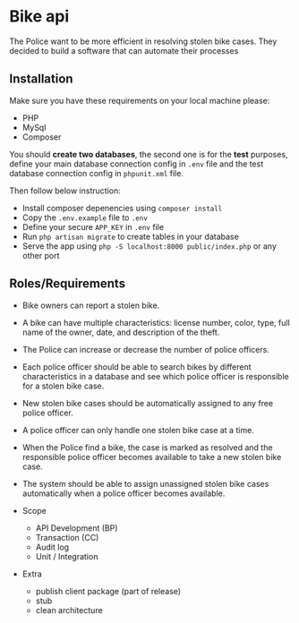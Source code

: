 # Bike api

The Police want to be more efficient in resolving stolen bike cases. They decided to build a software that can automate their processes

## **Installation**

Make sure you have these requirements on your local machine please:
- PHP
- MySql
- Composer

You should **create two databases**, the second one is for the **test** purposes, define your main database connection config in `.env` file and the test database connection config in `phpunit.xml` file. 

Then follow below instruction:

- Install composer depenencies using `composer install`
- Copy the `.env.example` file to `.env`
- Define your secure `APP_KEY` in `.env` file
- Run `php artisan migrate` to create tables in your database
- Serve the app using `php -S localhost:8000 public/index.php` or any other port

## **Roles/Requirements**

- Bike owners can report a stolen bike.
- A bike can have multiple characteristics: license number, color, type, full name of the owner, date, and description of the theft.
- The Police can increase or decrease the number of police officers.
- Each police officer should be able to search bikes by different characteristics in a database and see which police officer is responsible for a stolen bike case.
- New stolen bike cases should be automatically assigned to any free police officer.
- A police officer can only handle one stolen bike case at a time.
- When the Police find a bike, the case is marked as resolved and the responsible police officer becomes available to take a new stolen bike case.
- The system should be able to assign unassigned stolen bike cases automatically when a police officer becomes available.

- Scope

  - API Development (BP)
  - Transaction (CC)
  - Audit log
  - Unit / Integration

- Extra

  - publish client package (part of release)
  - stub
  - clean architecture
